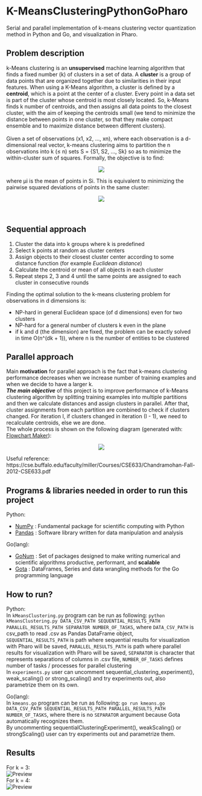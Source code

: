 # K-MeansClusteringPythonGoPharo
Serial and parallel implementation of k-means clustering vector quantization method in Python and Go, and visualization in Pharo.

## Problem description 
k-Means clustering is an <b>unsupervised</b> machine learning algorithm that finds a fixed number (k) of clusters in a set of data. A <b>cluster</b> is a group of data points that are organized together due to similarities in their input features. When using a K-Means algorithm, a cluster is defined by a <b>centroid</b>, which is a point at the center of a cluster. Every point in a data set is part of the cluster whose centroid is most closely located. So, k-Means finds k number of centroids, and then assigns all data points to the closest cluster, with the aim of keeping the centroids small (we tend to minimize the distance between points in one cluster, so that they make compact ensemble and to maximize distance between different clusters).<br><br>
Given a set of observations (x1, x2, ..., xn), where each observation is a d-dimensional real vector, k-means clustering aims to partition the n observations into k (≤ n) sets S = {S1, S2, ..., Sk} so as to minimize the within-cluster sum of squares. Formally, the objective is to find:
<p align="center">
  <img src="https://github.com/NikolaZubic/K-MeansClusteringPythonGoPharo/blob/master/utils/images/8dc15ec63e0676fc07e790f61efd89484a6b7922.svg">
</p>
where μi is the mean of points in Si. This is equivalent to minimizing the pairwise squared deviations of points in the same cluster:
<p align="center">
  <img src="https://github.com/NikolaZubic/K-MeansClusteringPythonGoPharo/blob/master/utils/images/9fb2388a00fcf4f1df3117883fccd0c4028da33d.svg">
</p>
<br>

## Sequential approach 
1. Cluster the data into k groups where k  is predefined<br>
2. Select k points at random as cluster centers<br>
3. Assign objects to their closest cluster center according to some distance function (for example <i>Euclidean distance</i>)<br>
4. Calculate the centroid or mean of all objects in each cluster<br>
5. Repeat steps 2, 3 and 4 until the same points are assigned to each cluster in consecutive rounds<br>

Finding the optimal solution to the k-means clustering problem for observations in d dimensions is:<br>
* NP-hard in general Euclidean space (of d dimensions) even for two clusters
* NP-hard for a general number of clusters k even in the plane
* if k and d (the dimension) are fixed, the problem can be exactly solved in time O(n^(dk + 1)), where n is the number of entities to be clustered

## Parallel approach 
Main <b>motivation</b> for parallel approach is the fact that k-means clustering performance decreases when we increase number of training examples and when we decide to have a larger k.<br>
<i><b>The main objective</b></i> of this project is to improve performance of k-Means clustering algorithm by splitting training examples into multiple partitions and then we calculate distances and assign clusters in parallel. After that, cluster assignments from each partition are combined to check if clusters changed. For iteration I, if clusters changed in iteration (I - 1), we need to recalculate centroids, else we are done.<br>
The whole process is shown on the following diagram (generated with: [Flowchart Maker](https://app.diagrams.net/)):
<p align="center">
  <img src="https://github.com/NikolaZubic/K-MeansClusteringPythonGoPharo/blob/master/utils/images/parallelApproachDigaram.png">
</p>
Useful reference: https://cse.buffalo.edu/faculty/miller/Courses/CSE633/Chandramohan-Fall-2012-CSE633.pdf

## Programs & libraries needed in order to run this project 
Python:
* [NumPy](https://www.numpy.org/) : Fundamental package for scientific computing with Python
* [Pandas](https://pandas.pydata.org/) : Software library written for data manipulation and analysis

Go(lang):
* [GoNum](https://www.gonum.org/) : Set of packages designed to make writing numerical and scientific algorithms productive, performant, and <b>scalable</b>
* [Gota](https://github.com/go-gota/gota) : DataFrames, Series and data wrangling methods for the Go programming language

## How to run?
Python:<br> 
In `kMeansClustering.py` program can be run as following: `python kMeansClustering.py DATA_CSV_PATH SEQUENTIAL_RESULTS_PATH PARALLEL_RESULTS_PATH SEPARATOR NUMBER_OF_TASKS`, where `DATA_CSV_PATH` is csv_path to read .csv as Pandas DataFrame object, `SEQUENTIAL_RESULTS_PATH` is path where sequential results for visualization with Pharo will be saved, `PARALLEL_RESULTS_PATH` is path where parallel results for visualization with Pharo will be saved, `SEPARATOR` is character that represents separations of columns in .csv file, `NUMBER_OF_TASKS` defines number of tasks / processes for parallel clustering<br>
In `experiments.py` user can uncomment sequential_clustering_experiment(), weak_scaling() or strong_scaling() and try experiments out, also parametrize them on its own.<br>

Go(lang):<br>
In `kmeans.go` program can be run as following: `go run kmeans.go DATA_CSV_PATH SEQUENTIAL_RESULTS_PATH PARALLEL_RESULTS_PATH NUMBER_OF_TASKS`, where there is no `SEPARATOR` argument because Gota automatically recognizes them.<br>
By uncommenting sequentialClusteringExperiment(), weakScaling() or strongScaling() user can try experiments out and parametrize them.

## Results
For k = 3:<br>
![Preview](https://github.com/NikolaZubic/K-MeansClusteringPythonGoPharo/blob/master/utils/gifs/kequals3.gif)
<br>For k = 4:<br>
![Preview](https://github.com/NikolaZubic/K-MeansClusteringPythonGoPharo/blob/master/utils/gifs/kequals4.gif)

